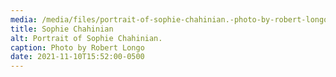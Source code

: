 ```yaml
---
media: /media/files/portrait-of-sophie-chahinian.-photo-by-robert-longo.-courtesy-the-artist-profile-archive-768x1024.jpg
title: Sophie Chahinian
alt: Portrait of Sophie Chahinian.
caption: Photo by Robert Longo
date: 2021-11-10T15:52:00-0500
---
```

